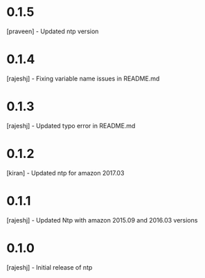 
# 0.1.5
[praveen] - Updated ntp version

# 0.1.4
[rajeshj] - Fixing variable name issues in README.md

# 0.1.3
[rajeshj] - Updated typo error in README.md

# 0.1.2
[kiran] - Updated ntp for amazon 2017.03

# 0.1.1
[rajeshj] - Updated Ntp with amazon 2015.09 and 2016.03 versions

# 0.1.0
[rajeshj] - Initial release of ntp
